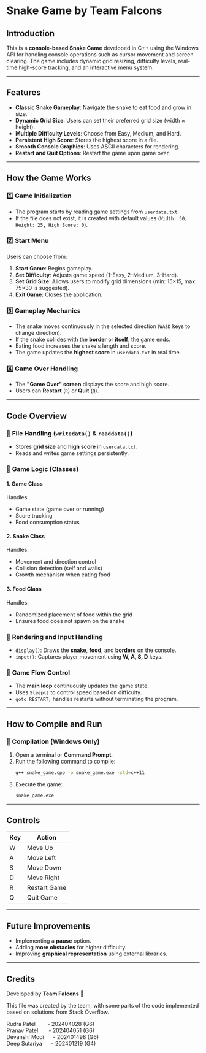 # Snake Game by Team Falcons

## Introduction

This is a **console-based Snake Game** developed in C++ using the Windows API for handling console operations such as cursor movement and screen clearing. The game includes dynamic grid resizing, difficulty levels, real-time high-score tracking, and an interactive menu system.

---

## Features

- **Classic Snake Gameplay**: Navigate the snake to eat food and grow in size.
- **Dynamic Grid Size**: Users can set their preferred grid size (width × height).
- **Multiple Difficulty Levels**: Choose from Easy, Medium, and Hard.
- **Persistent High Score**: Stores the highest score in a file.
- **Smooth Console Graphics**: Uses ASCII characters for rendering.
- **Restart and Quit Options**: Restart the game upon game over.

---

## How the Game Works

### 1️⃣ **Game Initialization**

- The program starts by reading game settings from `userdata.txt`.
- If the file does not exist, it is created with default values (`Width: 50, Height: 25, High Score: 0`).

### 2️⃣ **Start Menu**

Users can choose from:

1. **Start Game**: Begins gameplay.
2. **Set Difficulty**: Adjusts game speed (1-Easy, 2-Medium, 3-Hard).
3. **Set Grid Size**: Allows users to modify grid dimensions (min: 15×15, max: 75×30 is suggested).
4. **Exit Game**: Closes the application.

### 3️⃣ **Gameplay Mechanics**

- The snake moves continuously in the selected direction (`WASD` keys to change direction).
- If the snake collides with the **border** or **itself**, the game ends.
- Eating food increases the snake's length and score.
- The game updates the **highest score** in `userdata.txt` in real time.

### 4️⃣ **Game Over Handling**

- The **"Game Over" screen** displays the score and high score.
- Users can **Restart** (`R`) or **Quit** (`Q`).

---

## Code Overview

### 🔹 **File Handling (`writedata()` & `readdata()`)**

- Stores **grid size** and **high score** in `userdata.txt`.
- Reads and writes game settings persistently.

### 🔹 **Game Logic (Classes)**

#### **1. Game Class**

Handles:

- Game state (game over or running)
- Score tracking
- Food consumption status

#### **2. Snake Class**

Handles:

- Movement and direction control
- Collision detection (self and walls)
- Growth mechanism when eating food

#### **3. Food Class**

Handles:

- Randomized placement of food within the grid
- Ensures food does not spawn on the snake

### 🔹 **Rendering and Input Handling**

- `display()`: Draws the **snake**, **food**, and **borders** on the console.
- `input()`: Captures player movement using **W, A, S, D** keys.

### 🔹 **Game Flow Control**

- The **main loop** continuously updates the game state.
- Uses `Sleep()` to control speed based on difficulty.
- `goto RESTART;` handles restarts without terminating the program.

---

## How to Compile and Run

### **🔧 Compilation (Windows Only)**

1. Open a terminal or **Command Prompt**.
2. Run the following command to compile:
   ```sh
   g++ snake_game.cpp -o snake_game.exe -std=c++11
   ```
3. Execute the game:
   ```sh
   snake_game.exe
   ```

---

## Controls

| Key | Action       |
| --- | ------------ |
| W   | Move Up      |
| A   | Move Left    |
| S   | Move Down    |
| D   | Move Right   |
| R   | Restart Game |
| Q   | Quit Game    |

---

## Future Improvements

- Implementing a **pause** option.
- Adding **more obstacles** for higher difficulty.
- Improving **graphical representation** using external libraries.

---

## Credits

Developed by **Team Falcons** 🚀

This file was created by the team, with some parts of the code implemented based on solutions from Stack Overflow.

Rudra Patel        - 202404028 (G6)  
Pranav Patel       - 202404051 (G6)  
Devanshi Modi      - 202401498 (G6)  
Deep Sutariya      - 202401219 (G4)
